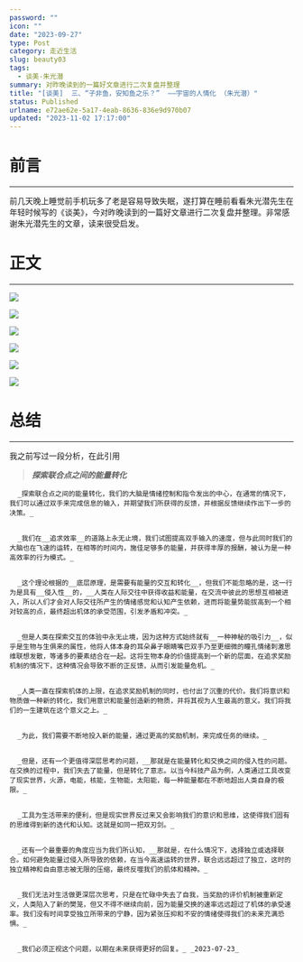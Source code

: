 ```yaml
---
password: ""
icon: ""
date: "2023-09-27"
type: Post
category: 走近生活
slug: beauty03
tags:
  - 谈美-朱光潜
summary: 对昨晚读到的一篇好文章进行二次复盘并整理
title: "[谈美]  三、“子非鱼，安知鱼之乐？”  ——宇宙的人情化 （朱光潜）"
status: Published
urlname: e72ae62e-5a17-4eab-8636-836e9d970b07
updated: "2023-11-02 17:17:00"
---
```


# 前言

---

前几天晚上睡觉前手机玩多了老是容易导致失眠，遂打算在睡前看看朱光潜先生在年轻时候写的《谈美》，今对昨晚读到的一篇好文章进行二次复盘并整理。非常感谢朱光潜先生的文章，读来很受启发。

# 正文

---

![](https://bu.dusays.com/2023/09/27/65139063f294f.png)

![](https://bu.dusays.com/2023/09/27/651390651e3d8.png)

![](https://bu.dusays.com/2023/09/27/6513906630a35.png)

![](https://bu.dusays.com/2023/09/27/6513906747133.png)

![](https://bu.dusays.com/2023/09/27/651390686b394.png)

![](https://bu.dusays.com/2023/09/27/651390697851e.png)

# 总结

---

我之前写过一段分析，在此引用

> _**探索联合点之间的能量转化**_

      _探索联合点之间的能量转化，我们的大脑是情绪控制和指令发出的中心，在通常的情况下，我们可以通过双手来完成信息的输入，并期望我们所获得的反馈，并根据反馈继续作出下一步的决策。_


      _我们在__追求效率__的道路上永无止境，我们试图提高双手输入的速度，但与此同时我们的大脑也在飞速的运转，在相等的时间内，施佳足够多的能量，并获得丰厚的报酬，被认为是一种高效率的行为模式。_


      _这个理论根据的__底层原理，是需要有能量的交互和转化__，但我们不能忽略的是，这一行为是具有__侵入性__的，__人类在人际交往中获得收益和能量，在交流中彼此的思想互相被进入，所以人们才会对人际交往所产生的情绪感觉和认知产生依赖，进而将能量势能拔高到一个相对较高的点，最终超出机体的承受范围，引发矛盾和冲突。_


      _但是人类在探索交互的体验中永无止境，因为这种方式始终就有__一种神秘的吸引力__，似乎是生物与生俱来的属性，他将人体本身的耳朵鼻子眼睛嘴巴双手乃至更细微的瞳孔情绪刺激思维联想发散，等诸多的要素结合在一起。这将生物本身的价值提高到一个新的层面，在追求奖励机制的情况下，这种情况会导致不断的正反馈，从而引发能量危机。_


      _人类一直在探索机体的上限，在追求奖励机制的同时，也付出了沉重的代价。我们将意识和物质做一种新的转化，我们用意识和能量创造新的物质，并将其视为人生最高的意义。我们将我们的一生建筑在这个意义之上。_


      _为此，我们需要不断地投入新的能量，通过更高的奖励机制，来完成任务的继续。_


      _但是，还有一个更值得深层思考的问题，__那就是在能量转化和交换之间的侵入性的问题。在交换的过程中，我们失去了能量，但是转化了意志。以当今科技产品为例，人类通过工具改变了现实世界，火源，电能，核能，生物能，太阳能，每一种能量都在不断地超出人类自身的极限。_


      _工具为生活带来的便利，但是现实世界反过来又会影响我们的意识和思维，这使得我们固有的思维得到新的迭代和认知。这就是如同一把双刃剑。_


      _还有一个最重要的角度应当为我们所认知，__那就是，在什么情况下，选择独立或选择联合。如何避免能量过侵入所导致的依赖，在当今高速运转的世界，联合远远超过了独立，这时的独立精神和自由意志被无限的压缩，最终反噬我们的肌体和精神。_


      _我们无法对生活做更深层次思考，只是在忙碌中失去了自我，当奖励的评价机制被重新定义，人类陷入了新的樊笼，但又不得不继续向前，因为能量交换的速率远远超过了机体的承受速率。我们没有时间享受独立所带来的宁静，因为紧张压抑和不安的情绪使得我们的未来充满恐惧。_


      _我们必须正视这个问题，以期在未来获得更好的回复。_ _2023-07-23_
